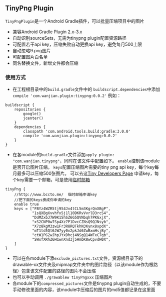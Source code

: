 ## TinyPng Plugin
`TinyPngPlugin`是一个Android Gradle插件，可以批量压缩项目中的图片

* 兼容Android Gradle Plugin 2.x-3.x
* 自动识别sourceSets，无需为tinypng plugin配置资源路径
* 可配置若干api key，压缩失败自动更换api key，避免每月500上限
* 自动忽略9.png图片
* 可配置图片白名单
* 同名替换文件，新增文件都会压缩


### 使用方式
* 在工程根目录中的`build.gradle`文件中的 `buildscript.dependencies`中添加`compile 'com.wanjian.plugin:tinypng:0.0.2'` 例如：

```
buildscript {
    repositories {
        google()
        jcenter()
    }
    dependencies {
        classpath 'com.android.tools.build:gradle:3.0.0'
        compile 'com.wanjian.plugin:tinypng:0.0.2'
    }
}

``` 

* 在各module的`build.gradle`文件添加`apply plugin: "com.wanjian.tinypng"`，同时在该文件中配置如下。
`enable`控制该module是否开启图片压缩。
`keys`配置压缩图片需要的tiny png api key，每个key每月最多可以压缩500张图片。
可以去这[Tiny Developers Page](https://tinypng.com/developers) 申请key，每个key需要一个邮箱，可是使用[临时邮箱](http://www.bccto.me)
```
tinyPng {
    //http://www.bccto.me/  临时邮箱申请key
    //把下面的keys换成你申请的key
    enable true
    keys = ["FBYz4WZR5tj9S4Jv4tCL5m3KgrQnXBgP",
            "1sQXBgXvvhfx5j1l10DKRvVvrlD3rcS4",
            "DdMZxbJ7W9K15hSZ6G5QVNbqh7PKGxjX",
            "xS2CNP0w7Sp4Xz7P1DvcCZNsQ9QJNsyb",
            "X7z8kgM3zw1Fr3R8RQTkhN3Kynx8xpdX",
            "mT1td5Qt6JW7yy0n2pkJd6ZwBxmHsjBy",
            "ctW1PG2wJhpJYxDhcj4NSgQ14WFxC7gb",
            "SWxfXRhZ6H1wnXnd3j5HmbK8wCpvdH0X",
    ]
}

```
 
 * 可以在各module下添`exclude_pictures.txt`文件，资源根目录下的drawable-xx文件夹及mipmap文件夹中的图片路径（以该module作为根路径）包含该文件配置的路径的图片不会压缩
 * 也可以手动调用 `./grawablew tinyPngxxx` 压缩图片
 * 各module下的`compressed_pictures`文件是tinypng plugin自动生成的，不要手动修改里面的内容，该module中压缩后的图片的md5值都记录在这里面